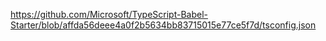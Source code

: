 https://github.com/Microsoft/TypeScript-Babel-Starter/blob/affda56deee4a0f2b5634bb83715015e77ce5f7d/tsconfig.json